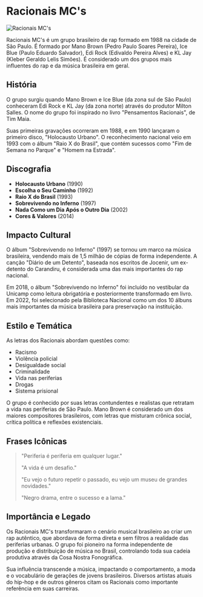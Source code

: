 # Racionais MC's

![Racionais MC's](https://upload.wikimedia.org/wikipedia/commons/thumb/8/8a/Racionais_MCs.jpg/800px-Racionais_MCs.jpg)

Racionais MC's é um grupo brasileiro de rap formado em 1988 na cidade de São Paulo. É formado por Mano Brown (Pedro Paulo Soares Pereira), Ice Blue (Paulo Eduardo Salvador), Edi Rock (Edivaldo Pereira Alves) e KL Jay (Kleber Geraldo Lelis Simões). É considerado um dos grupos mais influentes do rap e da música brasileira em geral.

## História

O grupo surgiu quando Mano Brown e Ice Blue (da zona sul de São Paulo) conheceram Edi Rock e KL Jay (da zona norte) através do produtor Milton Salles. O nome do grupo foi inspirado no livro "Pensamentos Racionais", de Tim Maia.

Suas primeiras gravações ocorreram em 1988, e em 1990 lançaram o primeiro disco, "Holocausto Urbano". O reconhecimento nacional veio em 1993 com o álbum "Raio X do Brasil", que contém sucessos como "Fim de Semana no Parque" e "Homem na Estrada".

## Discografia

- **Holocausto Urbano** (1990)
- **Escolha o Seu Caminho** (1992)
- **Raio X do Brasil** (1993)
- **Sobrevivendo no Inferno** (1997)
- **Nada Como um Dia Após o Outro Dia** (2002)
- **Cores & Valores** (2014)

## Impacto Cultural

O álbum "Sobrevivendo no Inferno" (1997) se tornou um marco na música brasileira, vendendo mais de 1,5 milhão de cópias de forma independente. A canção "Diário de um Detento", baseada nos escritos de Jocenir, um ex-detento do Carandiru, é considerada uma das mais importantes do rap nacional.

Em 2018, o álbum "Sobrevivendo no Inferno" foi incluído no vestibular da Unicamp como leitura obrigatória e posteriormente transformado em livro. Em 2022, foi selecionado pela Biblioteca Nacional como um dos 10 álbuns mais importantes da música brasileira para preservação na instituição.

## Estilo e Temática

As letras dos Racionais abordam questões como:
- Racismo
- Violência policial
- Desigualdade social
- Criminalidade
- Vida nas periferias
- Drogas
- Sistema prisional

O grupo é conhecido por suas letras contundentes e realistas que retratam a vida nas periferias de São Paulo. Mano Brown é considerado um dos maiores compositores brasileiros, com letras que misturam crônica social, crítica política e reflexões existenciais.

## Frases Icônicas

> "Periferia é periferia em qualquer lugar."
> 
> "A vida é um desafio."
> 
> "Eu vejo o futuro repetir o passado, eu vejo um museu de grandes novidades."
> 
> "Negro drama, entre o sucesso e a lama."

## Importância e Legado

Os Racionais MC's transformaram o cenário musical brasileiro ao criar um rap autêntico, que abordava de forma direta e sem filtros a realidade das periferias urbanas. O grupo foi pioneiro na forma independente de produção e distribuição de música no Brasil, controlando toda sua cadeia produtiva através da Cosa Nostra Fonográfica.

Sua influência transcende a música, impactando o comportamento, a moda e o vocabulário de gerações de jovens brasileiros. Diversos artistas atuais do hip-hop e de outros gêneros citam os Racionais como importante referência em suas carreiras.
